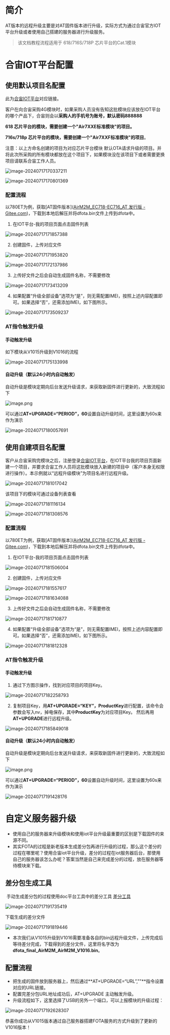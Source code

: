 # 简介

AT版本的远程升级主要是对AT固件版本进行升级，实际方式为通过合宙官方IOT平台升级或者使用自己搭建的服务器进行升级服务。

> 
>
> 该文档教程流程适用于 618/716S/718P 芯片平台的Cat.1模块
>
> 

# 合宙IOT平台配置

## 使用默认项目名配置

此为[合宙IOT平台](http://iot.openluat.com/)对应链接。

客户在向合宙采购4G模块时，如果采购人员没有告知这批模块应该放在IOT平台的哪个产品下，合宙则会以**采购人的手机号为账号，默认密码888888**

**618 芯片平台的模块，需要创建一个"Air7XXE标准模块"的项目。**

**716s/718p 芯片平台的模块，需要创建一个"Air7XXF标准模块"的项目**。

注意：以上方命名创建的项目为对应芯片平台模块 默认OTA请求升级的项目。并将此次所采购的所有模块都放在这个项目下，如果模块没在该项目下或者需要更换项目请联系合宙工作人员。

![image-20240717170337211](../../../image/AT开发资料/应用开发指南/FOTA远程升级指南/image-20240717170337211.png)

![image-20240717170801369](../../../image/AT开发资料/应用开发指南/FOTA远程升级指南/image-20240717170801369.png)

### 配置流程

以780ET为例，获取[AT固件版本]([AirM2M_EC718-EC716_AT 发行版 - Gitee.com](https://gitee.com/openLuat/airm2m-ec718-at/releases))，下载到本地后解压并将dfota.bin文件上传到dfota中。

1. 在IOT平台-我的项目页面点击固件列表

![image-20240717171857388](../../../image/AT开发资料/应用开发指南/FOTA远程升级指南/image-20240717171857388.png)

2. 创建固件，上传对应文件

![image-20240717171953820](../../../image/AT开发资料/应用开发指南/FOTA远程升级指南/image-20240717171953820.png)

![image-20240717172137986](../../../image/AT开发资料/应用开发指南/FOTA远程升级指南/image-20240717172137986.png)

3. 上传好文件之后会自动生成固件名称，不需要修改

![image-20240717173413209](../../../image/AT开发资料/应用开发指南/FOTA远程升级指南/image-20240717173413209.png)

4. 如果配置“升级全部设备”选项为“是”，则无需配置IMEI，按照上述内容配置即可。如果选择“否”，还需添加IMEI，如下图所示。

![image-20240717173509237](../../../image/AT开发资料/应用开发指南/FOTA远程升级指南/image-20240717173509237.png)

### AT指令触发升级

#### 手动触发升级

如下模块从V1015升级到V1016的流程

![image-20240717175133998](../../../image/AT开发资料/应用开发指南/FOTA远程升级指南/image-20240717175133998.png)

#### 自动升级（默认24小时内自动触发）

自动升级是模块定期向后台发送升级请求，来获取新固件进行更新的，大致流程如下

![image.png](../../../image/AT开发资料/应用开发指南/FOTA远程升级指南/20221026134939366_image.png)

可以通过**AT+UPGRADE=“PERIOD”，60**设置自动升级时间，这里设置为60s来作为演示

![image-20240717180057691](../../../image/AT开发资料/应用开发指南/FOTA远程升级指南/image-20240717180057691.png)

## 使用自建项目名配置

客户从合宙采购完模块之后，注册登录[合宙IOT平台](http://iot.openluat.com/)，在IOT平台我的项目页面新建一个项目，并要求合宙工作人员将这批模块放入新建的项目中（客户本身无权限进行操作）。本示例就以“远程升级模块”为项目名进行远程升级。

![image-20240717181017042](../../../image/AT开发资料/应用开发指南/FOTA远程升级指南/image-20240717181017042.png)

该项目下的模块可通过设备列表查看

![image-20240717181116134](../../../image/AT开发资料/应用开发指南/FOTA远程升级指南/image-20240717181116134.png)

![image-20240717181308576](../../../image/AT开发资料/应用开发指南/FOTA远程升级指南/image-20240717181308576.png)

### 配置流程

以780ET为例，获取[AT固件版本]([AirM2M_EC718-EC716_AT 发行版 - Gitee.com](https://gitee.com/openLuat/airm2m-ec718-at/releases))，下载到本地后解压并将dfota.bin文件上传到dfota中。

1. 在IOT平台-我的项目页面点击固件列表

![image-20240717181506004](../../../image/AT开发资料/应用开发指南/FOTA远程升级指南/image-20240717181506004.png)

2. 创建固件，上传对应文件

![image-20240717181557617](../../../image/AT开发资料/应用开发指南/FOTA远程升级指南/image-20240717181557617.png)

![image-20240717181634088](../../../image/AT开发资料/应用开发指南/FOTA远程升级指南/image-20240717181634088.png)

3. 上传好文件之后会自动生成固件名称，不需要修改

![image-20240717181710877](../../../image/AT开发资料/应用开发指南/FOTA远程升级指南/image-20240717181710877.png)

4. 如果配置“升级全部设备”选项为“是”，则无需配置IMEI，按照上述内容配置即可。如果选择“否”，还需添加IMEI，如下图所示。

![image-20240717181812328](../../../image/AT开发资料/应用开发指南/FOTA远程升级指南/image-20240717181812328.png)

### AT指令触发升级

#### 手动触发升级

1. 通过下方图示操作，找到对应项目的项目Key。

![image-20240717182258793](../../../image/AT开发资料/应用开发指南/FOTA远程升级指南/image-20240717182258793.png)

2. 复制项目Key，用**AT+UPGRADE=“KEY”，ProductKey**进行配置，该命令会参数会写入nv，掉电保存，其中**ProductKey**为对应项目Key。
   然后再用**AT+UPGRADE**进行远程升级。

![image-20240717185849018](../../../image/AT开发资料/应用开发指南/FOTA远程升级指南/image-20240717185849018.png)

#### 自动升级（默认24小时内自动触发）

自动升级是模块定期向后台发送升级请求，来获取新固件进行更新的，大致流程如下

![image.png](../../../image/AT开发资料/应用开发指南/FOTA远程升级指南/20221026134939366_image.png)

可以通过**AT+UPGRADE=“PERIOD”，60**设置自动升级时间，这里设置为60s来作为演示

![image-20240717191428176](../../../image/AT开发资料/应用开发指南/FOTA远程升级指南/image-20240717191428176.png)

# 自定义服务器升级

- 使用自己的服务器来升级模块和使用iot平台升级最重要的区别是下载固件的来源不同。
- 其实FOTA的过程是新老版本生成差分包再进行升级的过程，那么这个差分的过程在哪里呢？使用合宙iot平台升级，差分的过程在iot服务器后台，那使用自己的服务器该怎么办呢？答案当然是自己来完成差分的过程，放在服务器等待模块来下载。

## 差分包生成工具

​	手动生成差分包的过程使用doc平台工具中的差分工具 [差分工具](https://doc.openluat.com/chafen)

![image-20240717191735419](../../../image/AT开发资料/应用开发指南/FOTA远程升级指南/image-20240717191735419.png)

下载生成的差分文件

![image-20240717191819446](../../../image/AT开发资料/应用开发指南/FOTA远程升级指南/image-20240717191819446.png)

- 本次我们从V1015升级到V1016需要准备各自的bin远程升级文件，上传完成后等待差分完成，下载得到的差分文件，这里将名字改为**dfota_final_AirM2M_AirM2M_V1016.bin**。

## 配置流程

- 把生成的固件放到服务器上，然后通过**AT+UPGRADE=“URL”,""**指令设置对应的URL链接。
- 配置完差分包URL地址成功后，AT+UPGRADE 主动触发升级。  
- 升级流程如下，这里选择了USB的另外一个端口，可以上报模块的升级过程：

![image-20240717192628307](../../../image/AT开发资料/应用开发指南/FOTA远程升级指南/image-20240717192628307.png)

恭喜你成功从V1015版本通过自己服务器搭建FOTA服务的方式升级到了更新的V1016版本！